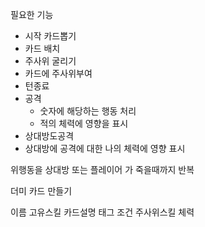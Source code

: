 
필요한 기능

- 시작 카드뽑기
- 카드 배치
- 주사위 굴리기
- 카드에 주사위부여
- 턴종료
- 공격
	- 숫자에 해당하는 행동 처리
	- 적의 체력에 영향을 표시
- 상대방도공격
- 상대방에 공격에 대한 나의 체력에 영향 표시

위행동을 상대방 또는 플레이어 가 죽을때까지 반복

더미 카드 만들기

이름 고유스킬 카드설명
태그 조건 주사위스킬 체력
